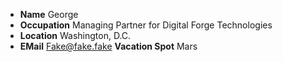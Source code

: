 - **Name** George
- **Occupation** Managing Partner for Digital Forge Technologies
- **Location** Washington, D.C.
- **EMail** Fake@fake.fake
**Vacation Spot** Mars
